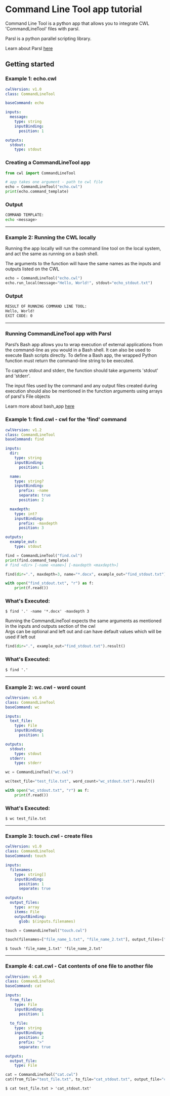 # Command Line Tool app tutorial

Command Line Tool is a python app that allows you to integrate CWL 'CommandLineTool' files with parsl.

Parsl is a python parallel scripting library. 

Learn about Parsl [here](https://parsl.readthedocs.io/en/stable/index.html)

## Getting started

### Example 1: echo.cwl

```yml
cwlVersion: v1.0
class: CommandLineTool

baseCommand: echo

inputs:
  message:
    type: string
    inputBinding:
      position: 1

outputs:
  stdout:
    type: stdout
```

### Creating a CommandLineTool app
```python
from cwl import CommandLineTool

# app takes one argument - path to cwl file
echo = CommandLineTool("echo.cwl")
print(echo.command_template)
```

### Output
```bash
COMMAND TEMPLATE:
echo <message>
```

---

### Example 2: Running the CWL locally
Running the app locally will run the command line tool on the local system, and act the same as running on a bash shell.

The arguments to the function will have the same names as the inputs and outputs listed on the CWL
```python
echo = CommandLineTool("echo.cwl")
echo.run_local(message="Hello, World!", stdout="echo_stdout.txt")
```

### Output

```bash
RESULT OF RUNNING COMMAND LINE TOOL:
Hello, World!
EXIT CODE: 0
```

---

### Running CommandLineTool app with Parsl

Parsl’s Bash app allows you to wrap execution of external applications from the command-line as you would in a Bash shell. It can also be used to execute Bash scripts directly. To define a Bash app, the wrapped Python function must return the command-line string to be executed. 

To capture stdout and stderr, the function should take arguments 'stdout' and 'stderr'. 

The input files used by the command and any output files created during execution should also be mentioned in the function arguments using arrays of parsl's File objects

Learn more about bash_app [here](https://parsl.readthedocs.io/en/stable/1-parsl-introduction.html#Bash-Apps)

### Example 1: find.cwl - cwl for the 'find' command
```yml
cwlVersion: v1.2
class: CommandLineTool
baseCommand: find

inputs:
  dir:
    type: string
    inputBinding:
      position: 1

  name:
    type: string?
    inputBinding:
      prefix: -name
      separate: true
      position: 2

  maxdepth:
    type: int?
    inputBinding:
      prefix: -maxdepth
      position: 3

outputs:
  example_out:
    type: stdout
```

```python
find = CommandLineTool("find.cwl")
print(find.command_template)
# find <dir> [-name <name>] [-maxdepth <maxdepth>]

find(dir=".", maxdepth=3, name="*.docx", example_out="find_stdout.txt").result()

with open("find_stdout.txt", "r") as f:
    print(f.read())
```

### What's Executed:
```
$ find '.' -name '*.docx' -maxdepth 3
```

Running the CommandLineTool expects the same arguments as mentioned in the inputs and outputs section of the cwl
</br>
Args can be optional and left out and can have default values which will be used if left out

```python
find(dir=".", example_out="find_stdout.txt").result()
```

### What's Executed:
```
$ find '.'
```
---

### Example 2: wc.cwl - word count
```yml
cwlVersion: v1.0
class: CommandLineTool
baseCommand: wc

inputs:
  text_file:
    type: File
    inputBinding:
      position: 1

outputs:
  stdout:
    type: stdout
  stderr:
    type: stderr
```

```python
wc = CommandLineTool("wc.cwl")

wc(text_file="test_file.txt", word_count="wc_stdout.txt").result()

with open("wc_stdout.txt", "r") as f:
    print(f.read())
```

### What's Executed:
```
$ wc test_file.txt
```
---

### Example 3: touch.cwl - create files
```yml
cwlVersion: v1.0
class: CommandLineTool
baseCommand: touch

inputs:
  filenames:
    type: string[]
    inputBinding:
      position: 1
      separate: true

outputs:
  output_files:
    type: array
    items: File
    outputBinding:
      glob: $(inputs.filenames)
```

```python
touch = CommandLineTool("touch.cwl")

touch(filenames=["file_name_1.txt", "file_name_2.txt"], output_files=["file_name_1.txt", "file_name_2.txt"]).result()
```

```
$ touch 'file_name_1.txt' 'file_name_2.txt'
```
---

### Example 4: cat.cwl - Cat contents of one file to another file
```yml
cwlVersion: v1.0
class: CommandLineTool
baseCommand: cat

inputs:
  from_file:
    type: File
    inputBinding:
      position: 1
    
  to_file:
    type: string
    inputBinding:
      position: 2
      prefix: ">"
      separate: true

outputs:
  output_file:
    type: File
```

```python
cat = CommandLineTool("cat.cwl")
cat(from_file="test_file.txt", to_file="cat_stdout.txt", output_file="cat_stdout.txt").result()
```

```
$ cat test_file.txt > 'cat_stdout.txt'
```